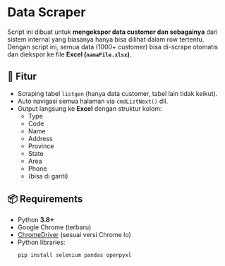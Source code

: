 # Data Scraper

Script ini dibuat untuk **mengekspor data customer dan sebagainya** dari sistem internal yang biasanya hanya bisa dilihat dalam row tertentu.  
Dengan script ini, semua data (1000+ customer) bisa di-scrape otomatis dan diekspor ke file **Excel (`namaFile.xlsx`)**.

## 🚀 Fitur
- Scraping tabel `listgen` (hanya data customer, tabel lain tidak keikut).
- Auto navigasi semua halaman via `cmdListNext()` dll.
- Output langsung ke **Excel** dengan struktur kolom:
  - Type
  - Code
  - Name
  - Address
  - Province
  - State
  - Area
  - Phone
  - (bisa di ganti)

## 📦 Requirements
- Python **3.8+**
- Google Chrome (terbaru)
- [ChromeDriver](https://chromedriver.chromium.org/downloads) (sesuai versi Chrome lo)
- Python libraries:
  ```bash
  pip install selenium pandas openpyxl
